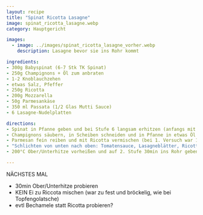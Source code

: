```yaml
---
layout: recipe
title: "Spinat Ricotta Lasagne"
image: spinat_ricotta_lasagne.webp
category: Hauptgericht

images:
  - image: ../images/spinat_ricotta_lasagne_vorher.webp
    description: Lasagne bevor sie ins Rohr kommt

ingredients:
- 300g Babyspinat (6-7 Stk TK Spinat)
- 250g Champignons + Öl zum anbraten
- 1-2 Knoblauchzehen
- etwas Salz, Pfeffer
- 250g Ricotta
- 200g Mozzarella
- 50g Parmesankäse
- 350 ml Passata (1/2 Glas Mutti Sauce)
- 6 Lasagne-Nudelplatten

directions:
- Spinat in Pfanne geben und bei Stufe 6 langsam erhitzen (anfangs mit Deckel, dann ohne) bis er weich ist und möglichst kein Wasser übrig ist. Würzen, durchmischen und aus Pfanne rausgeben.
- Champignons säubern, in Scheiben schneiden und in Pfanne in etwas Öl scharf anbraten. Knoblauch schneiden und wenn Champignons fertig sind Herd zurückdrehen und dazugeben.
- Parmesan fein reiben und mit Ricotta vermischen (bei 1. Versuch war 1 Ei dabei aber das passt nicht, es wird zu bröckelig)
- "Schlichten von unten nach oben: Tomatensauce, Lasagneblätter, Ricotta, Spinat, Champignons, Tomatensauce, Lasagneblätter, Ricotta, Spinat, Tomatensauce, Lasagneblätter, Ricotta, Tomatensauce, Mozzarella"
- 200°C Ober/Unterhitze vorheißen und auf 2. Stufe 30min ins Rohr geben (letzter Versuch die ersten 10min nur Unterhitze wie bei anderer Lasagne aber Ergebnis war noch zu hell, daher noch +5min Ober/Unter gestellt. Nächstes Mal gleich 30min Ober/Unter)

---
```


NÄCHSTES MAL
- 30min Ober/Unterhitze probieren
- KEIN Ei zu Riccota mischen (war zu fest und bröckelig, wie bei Topfengolatsche)
- evtl Bechamele statt Ricotta probieren?
